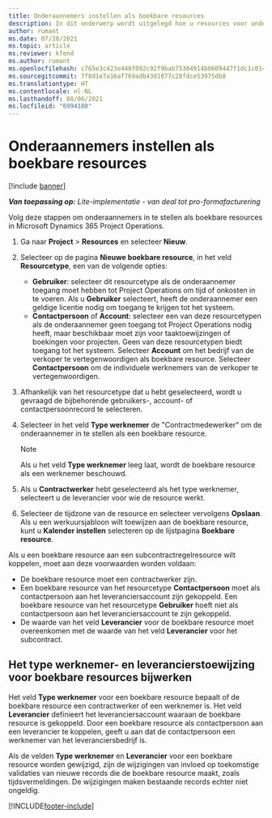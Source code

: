 ```yaml
---
title: Onderaannemers instellen als boekbare resources
description: In dit onderwerp wordt uitgelegd hoe u resources voor onderaannemers instelt en onderhoudt die zijn gemaakt op basis van gebruikers en contactpersonen in het systeem, zodat ze aan subcontracten kunnen worden gekoppeld in Microsoft Dynamics 365 Project Operations.
author: rumant
ms.date: 07/28/2021
ms.topic: article
ms.reviewer: kfend
ms.author: rumant
ms.openlocfilehash: c765e3c423e440f092c92f9bab75304914b0609447f1dc1c014f98801561b7a6
ms.sourcegitcommit: 7f8d1e7a16af769adb43d1877c28fdce53975db8
ms.translationtype: HT
ms.contentlocale: nl-NL
ms.lasthandoff: 08/06/2021
ms.locfileid: "6994180"
---
```

# <a name="set-up-subcontractors-as-bookable-resources"></a>Onderaannemers instellen als boekbare resources

[!include [banner](../../includes/dataverse-preview.md)]

_**Van toepassing op:** Lite-implementatie - van deal tot pro-formafacturering_

Volg deze stappen om onderaannemers in te stellen als boekbare resources in Microsoft Dynamics 365 Project Operations.

1. Ga naar **Project** \> **Resources** en selecteer **Nieuw**.
2. Selecteer op de pagina **Nieuwe boekbare resource**, in het veld **Resourcetype**, een van de volgende opties:

    - **Gebruiker**: selecteer dit resourcetype als de onderaannemer toegang moet hebben tot Project Operations om tijd of onkosten in te voeren. Als u **Gebruiker** selecteert, heeft de onderaannemer een geldige licentie nodig om toegang te krijgen tot het systeem.
    - **Contactpersoon** of **Account**: selecteer een van deze resourcetypen als de onderaannemer geen toegang tot Project Operations nodig heeft, maar beschikbaar moet zijn voor taaktoewijzingen of boekingen voor projecten. Geen van deze resourcetypen biedt toegang tot het systeem. Selecteer **Account** om het bedrijf van de verkoper te vertegenwoordigen als boekbare resource. Selecteer **Contactpersoon** om de individuele werknemers van de verkoper te vertegenwoordigen.

3. Afhankelijk van het resourcetype dat u hebt geselecteerd, wordt u gevraagd de bijbehorende gebruikers-, account- of contactpersoonrecord te selecteren.
4. Selecteer in het veld **Type werknemer** de "Contractmedewerker" om de onderaannemer in te stellen als een boekbare resource.

    > [!NOTE]
    > Als u het veld **Type werknemer** leeg laat, wordt de boekbare resource als een werknemer beschouwd.

5. Als u **Contractwerker** hebt geselecteerd als het type werknemer, selecteert u de leverancier voor wie de resource werkt.
6. Selecteer de tijdzone van de resource en selecteer vervolgens **Opslaan**. Als u een werkuursjabloon wilt toewijzen aan de boekbare resource, kunt u **Kalender instellen** selecteren op de lijstpagina **Boekbare resource**.

Als u een boekbare resource aan een subcontractregelresource wilt koppelen, moet aan deze voorwaarden worden voldaan:

- De boekbare resource moet een contractwerker zijn.
- Een boekbare resource van het resourcetype **Contactpersoon** moet als contactpersoon aan het leveranciersaccount zijn gekoppeld. Een boekbare resource van het resourcetype **Gebruiker** hoeft niet als contactpersoon aan het leveranciersaccount te zijn gekoppeld.
- De waarde van het veld **Leverancier** voor de boekbare resource moet overeenkomen met de waarde van het veld **Leverancier** voor het subcontract.

## <a name="update-the-type-of-worker-and-vendor-mapping-for-bookable-resources"></a>Het type werknemer- en leverancierstoewijzing voor boekbare resources bijwerken

Het veld **Type werknemer** voor een boekbare resource bepaalt of de boekbare resource een contractwerker of een werknemer is. Het veld **Leverancier** definieert het leveranciersaccount waaraan de boekbare resource is gekoppeld. Door een boekbare resource als contactpersoon aan een leverancier te koppelen, geeft u aan dat de contactpersoon een werknemer van het leveranciersbedrijf is.

Als de velden **Type werknemer** en **Leverancier** voor een boekbare resource worden gewijzigd, zijn de wijzigingen van invloed op toekomstige validaties van nieuwe records die de boekbare resource maakt, zoals tijdsvermeldingen. De wijzigingen maken bestaande records echter niet ongeldig.

[!INCLUDE[footer-include](../../includes/footer-banner.md)]
